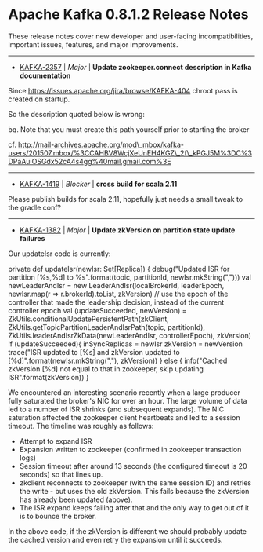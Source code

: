 
<!---
# Licensed to the Apache Software Foundation (ASF) under one
# or more contributor license agreements.  See the NOTICE file
# distributed with this work for additional information
# regarding copyright ownership.  The ASF licenses this file
# to you under the Apache License, Version 2.0 (the
# "License"); you may not use this file except in compliance
# with the License.  You may obtain a copy of the License at
#
#     http://www.apache.org/licenses/LICENSE-2.0
#
# Unless required by applicable law or agreed to in writing, software
# distributed under the License is distributed on an "AS IS" BASIS,
# WITHOUT WARRANTIES OR CONDITIONS OF ANY KIND, either express or implied.
# See the License for the specific language governing permissions and
# limitations under the License.
-->
# Apache Kafka  0.8.1.2 Release Notes

These release notes cover new developer and user-facing incompatibilities, important issues, features, and major improvements.


---

* [KAFKA-2357](https://issues.apache.org/jira/browse/KAFKA-2357) | *Major* | **Update zookeeper.connect description in Kafka documentation**

Since https://issues.apache.org/jira/browse/KAFKA-404 chroot pass is created on startup.

So the description quoted below is wrong:

bq. Note that you must create this path yourself prior to starting the broker

cf. http://mail-archives.apache.org/mod\_mbox/kafka-users/201507.mbox/%3CCAHBV8WcjXeUnEH4KGZ\_2f\_kPGJ5M%3DC%3DPaAuiOSGdx52cA4s4gg%40mail.gmail.com%3E


---

* [KAFKA-1419](https://issues.apache.org/jira/browse/KAFKA-1419) | *Blocker* | **cross build for scala 2.11**

Please publish builds for scala 2.11, hopefully just needs a small tweak to the gradle conf?


---

* [KAFKA-1382](https://issues.apache.org/jira/browse/KAFKA-1382) | *Major* | **Update zkVersion on partition state update failures**

Our updateIsr code is currently:

  private def updateIsr(newIsr: Set[Replica]) {
    debug("Updated ISR for partition [%s,%d] to %s".format(topic, partitionId, newIsr.mkString(",")))
    val newLeaderAndIsr = new LeaderAndIsr(localBrokerId, leaderEpoch, newIsr.map(r =\> r.brokerId).toList, zkVersion)
    // use the epoch of the controller that made the leadership decision, instead of the current controller epoch
    val (updateSucceeded, newVersion) = ZkUtils.conditionalUpdatePersistentPath(zkClient,
      ZkUtils.getTopicPartitionLeaderAndIsrPath(topic, partitionId),
      ZkUtils.leaderAndIsrZkData(newLeaderAndIsr, controllerEpoch), zkVersion)
    if (updateSucceeded){
      inSyncReplicas = newIsr
      zkVersion = newVersion
      trace("ISR updated to [%s] and zkVersion updated to [%d]".format(newIsr.mkString(","), zkVersion))
    } else {
      info("Cached zkVersion [%d] not equal to that in zookeeper, skip updating ISR".format(zkVersion))
    }

We encountered an interesting scenario recently when a large producer fully
saturated the broker's NIC for over an hour. The large volume of data led to
a number of ISR shrinks (and subsequent expands). The NIC saturation
affected the zookeeper client heartbeats and led to a session timeout. The
timeline was roughly as follows:

- Attempt to expand ISR
- Expansion written to zookeeper (confirmed in zookeeper transaction logs)
- Session timeout after around 13 seconds (the configured timeout is 20
  seconds) so that lines up.
- zkclient reconnects to zookeeper (with the same session ID) and retries
  the write - but uses the old zkVersion. This fails because the zkVersion
  has already been updated (above).
- The ISR expand keeps failing after that and the only way to get out of it
  is to bounce the broker.

In the above code, if the zkVersion is different we should probably update
the cached version and even retry the expansion until it succeeds.



